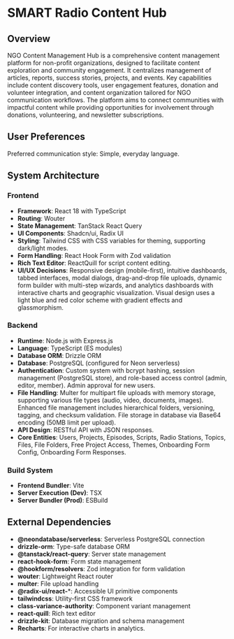 # SMART Radio Content Hub

## Overview

NGO Content Management Hub is a comprehensive content management platform for non-profit organizations, designed to facilitate content exploration and community engagement. It centralizes management of articles, reports, success stories, projects, and events. Key capabilities include content discovery tools, user engagement features, donation and volunteer integration, and content organization tailored for NGO communication workflows. The platform aims to connect communities with impactful content while providing opportunities for involvement through donations, volunteering, and newsletter subscriptions.

## User Preferences

Preferred communication style: Simple, everyday language.

## System Architecture

### Frontend
- **Framework**: React 18 with TypeScript
- **Routing**: Wouter
- **State Management**: TanStack React Query
- **UI Components**: Shadcn/ui, Radix UI
- **Styling**: Tailwind CSS with CSS variables for theming, supporting dark/light modes.
- **Form Handling**: React Hook Form with Zod validation
- **Rich Text Editor**: ReactQuill for script content editing.
- **UI/UX Decisions**: Responsive design (mobile-first), intuitive dashboards, tabbed interfaces, modal dialogs, drag-and-drop file uploads, dynamic form builder with multi-step wizards, and analytics dashboards with interactive charts and geographic visualization. Visual design uses a light blue and red color scheme with gradient effects and glassmorphism.

### Backend
- **Runtime**: Node.js with Express.js
- **Language**: TypeScript (ES modules)
- **Database ORM**: Drizzle ORM
- **Database**: PostgreSQL (configured for Neon serverless)
- **Authentication**: Custom system with bcrypt hashing, session management (PostgreSQL store), and role-based access control (admin, editor, member). Admin approval for new users.
- **File Handling**: Multer for multipart file uploads with memory storage, supporting various file types (audio, video, documents, images). Enhanced file management includes hierarchical folders, versioning, tagging, and checksum validation. File storage in database via Base64 encoding (50MB limit per upload).
- **API Design**: RESTful API with JSON responses.
- **Core Entities**: Users, Projects, Episodes, Scripts, Radio Stations, Topics, Files, File Folders, Free Project Access, Themes, Onboarding Form Config, Onboarding Form Responses.

### Build System
- **Frontend Bundler**: Vite
- **Server Execution (Dev)**: TSX
- **Server Bundler (Prod)**: ESBuild

## External Dependencies

- **@neondatabase/serverless**: Serverless PostgreSQL connection
- **drizzle-orm**: Type-safe database ORM
- **@tanstack/react-query**: Server state management
- **react-hook-form**: Form state management
- **@hookform/resolvers**: Zod integration for form validation
- **wouter**: Lightweight React router
- **multer**: File upload handling
- **@radix-ui/react-***: Accessible UI primitive components
- **tailwindcss**: Utility-first CSS framework
- **class-variance-authority**: Component variant management
- **react-quill**: Rich text editor
- **drizzle-kit**: Database migration and schema management
- **Recharts**: For interactive charts in analytics.